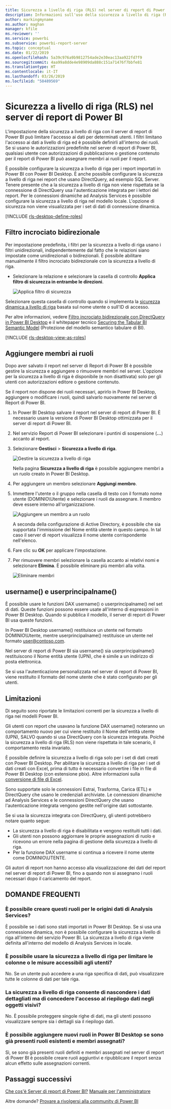 ```yaml
---
title: Sicurezza a livello di riga (RLS) nel server di report di Power BI
description: Informazioni sull'uso della sicurezza a livello di riga (RLS) nel server di report di Power BI.
author: markingmyname
ms.author: maghan
manager: kfile
ms.reviewer: ''
ms.service: powerbi
ms.subservice: powerbi-report-server
ms.topic: conceptual
ms.date: 01/22/2019
ms.openlocfilehash: 5a39c976a9b9812754ade2e30eac13aa922fd7f9
ms.sourcegitcommit: 4aa99a8dde4e98909da888c151a71476f7bbfe81
ms.translationtype: HT
ms.contentlocale: it-IT
ms.lasthandoff: 03/26/2019
ms.locfileid: "58489569"
---
```

# <a name="row-level-security-rls-in-power-bi-report-server"></a>Sicurezza a livello di riga (RLS) nel server di report di Power BI

L'impostazione della sicurezza a livello di riga con il server di report di Power BI può limitare l'accesso ai dati per determinati utenti. I filtri limitano l'accesso ai dati a livello di riga ed è possibile definirli all'interno dei ruoli.  Se si usano le autorizzazioni predefinite nel server di report di Power BI, qualsiasi utente con autorizzazioni di pubblicazione o gestione contenuto per il report di Power BI può assegnare membri ai ruoli per il report.    

È possibile configurare la sicurezza a livello di riga per i report importati in Power BI con Power BI Desktop. È anche possibile configurare la sicurezza a livello di riga nei report che usano DirectQuery, ad esempio SQL Server.  Tenere presente che a la sicurezza a livello di riga non viene rispettata se la connessione di DirectQuery usa l'autenticazione integrata per i lettori del report. Per le connessioni dinamiche ad Analysis Services è possibile configurare la sicurezza a livello di riga nel modello locale. L'opzione di sicurezza non viene visualizzata per i set di dati di connessione dinamica. 

[!INCLUDE [rls-desktop-define-roles](../includes/rls-desktop-define-roles.md)]

## <a name="bidirectional-cross-filtering"></a>Filtro incrociato bidirezionale

Per impostazione predefinita, i filtri per la sicurezza a livello di riga usano i filtri unidirezionali, indipendentemente dal fatto che le relazioni siano impostate come unidirezionali o bidirezionali. È possibile abilitare manualmente il filtro incrociato bidirezionale con la sicurezza a livello di riga.

- Selezionare la relazione e selezionare la casella di controllo **Applica filtro di sicurezza in entrambe le direzioni**. 

    ![Applica filtro di sicurezza](media/row-level-security-report-server/rls-apply-security-filter.png)

Selezionare questa casella di controllo quando si implementa la [sicurezza dinamica a livello di riga](https://docs.microsoft.com/sql/analysis-services/supplemental-lesson-implement-dynamic-security-by-using-row-filters) basata sul nome utente o sull'ID di accesso. 

Per altre informazioni, vedere [Filtro incrociato bidirezionale con DirectQuery in Power BI Desktop](../desktop-bidirectional-filtering.md) e il whitepaper tecnico [Securing the Tabular BI Semantic Model](http://download.microsoft.com/download/D/2/0/D20E1C5F-72EA-4505-9F26-FEF9550EFD44/Securing%20the%20Tabular%20BI%20Semantic%20Model.docx) (Protezione del modello semantico tabulare di BI).

[!INCLUDE [rls-desktop-view-as-roles](../includes/rls-desktop-view-as-roles.md)]


## <a name="add-members-to-roles"></a>Aggiungere membri ai ruoli 

Dopo aver salvato il report nel server di Report di Power BI è possibile gestire la sicurezza e aggiungere o rimuovere membri nel server. L'opzione per la sicurezza a livello di riga è disponibile (e non disattivata) solo per gli utenti con autorizzazioni editore o gestione contenuto.

 Se il report non dispone dei ruoli necessari, aprirlo in Power BI Desktop, aggiungere o modificare i ruoli, quindi salvarlo nuovamente nel server di Report di Power BI. 

1. In Power BI Desktop salvare il report nel server di report di Power BI. È necessario usare la versione di Power BI Desktop ottimizzata per il server di report di Power BI.
2. Nel servizio Report di Power BI selezionare i puntini di sospensione (**...**) accanto al report. 

3. Selezionare **Gestisci** > **Sicurezza a livello di riga**. 

     ![Gestire la sicurezza a livello di riga](media/row-level-security-report-server/power-bi-report-server-rls-dialog.png)

    Nella pagina **Sicurezza a livello di riga** è possibile aggiungere membri a un ruolo creato in Power BI Desktop.

5. Per aggiungere un membro selezionare **Aggiungi membro**.

1. Immettere l'utente o il gruppo nella casella di testo con il formato nome utente (DOMINIO\Utente) e selezionare i ruoli da assegnare. Il membro deve essere interno all'organizzazione.   

    ![Aggiungere un membro a un ruolo](media/row-level-security-report-server/power-bi-report-server-add-members.png)

    A seconda della configurazione di Active Directory, è possibile che sia supportata l'immissione del Nome entità utente in questo campo. In tal caso il server di report visualizza il nome utente corrispondente nell'elenco.

1. Fare clic su **OK** per applicare l'impostazione.   

8. Per rimuovere membri selezionare la casella accanto ai relativi nomi e selezionare **Elimina**.  È possibile eliminare più membri alla volta. 

    ![Eliminare membri](media/row-level-security-report-server/power-bi-report-server-delete-members.png)


## <a name="username-and-userprincipalname"></a>username() e userprincipalname()

È possibile usare le funzioni DAX username() o userprincipalname() nel set di dati. Queste funzioni possono essere usate all'interno di espressioni in Power BI Desktop. Quando si pubblica il modello, il server di report di Power BI usa queste funzioni.

In Power BI Desktop username() restituisce un utente nel formato DOMINIO\Utente, mentre userprincipalname() restituisce un utente nel formato user@contoso.com.

Nel server di report di Power BI sia username() sia userprincipalname() restituiscono il Nome entità utente (UPN), che è simile a un indirizzo di posta elettronica.

Se si usa l'autenticazione personalizzata nel server di report di Power BI, viene restituito il formato del nome utente che è stato configurato per gli utenti.  

## <a name="limitations"></a>Limitazioni 

Di seguito sono riportate le limitazioni correnti per la sicurezza a livello di riga nei modelli Power BI. 

Gli utenti con report che usavano la funzione DAX username() noteranno un comportamento nuovo per cui viene restituito il Nome dell'entità utente (UPN), SALVO quando si usa DirectQuery con la sicurezza integrata.  Poiché la sicurezza a livello di riga (RLS) non viene rispettata in tale scenario, il comportamento resta invariato.

È possibile definire la sicurezza a livello di riga solo per i set di dati creati con Power BI Desktop. Per abilitare la sicurezza a livello di riga per i set di dati creati con Excel, prima di tutto è necessario convertire i file in file di Power BI Desktop (con estensione pbix). Altre informazioni sulla [conversione di file di Excel](../desktop-import-excel-workbooks.md).

Sono supportate solo le connessioni Estrai, Trasforma, Carica (ETL) e DirectQuery che usano le credenziali archiviate. Le connessioni dinamiche ad Analysis Services e le connessioni DirectQuery che usano l'autenticazione integrata vengono gestite nell'origine dati sottostante. 

Se si usa la sicurezza integrata con DirectQuery, gli utenti potrebbero notare quanto segue:
- La sicurezza a livello di riga è disabilitata e vengono restituiti tutti i dati.
- Gli utenti non possono aggiornare le proprie assegnazioni di ruolo e ricevono un errore nella pagina di gestione della sicurezza a livello di riga.
- Per la funzione DAX username si continua a ricevere il nome utente come DOMINIO\UTENTE. 

Gli autori di report non hanno accesso alla visualizzazione dei dati del report nel server di report di Power BI, fino a quando non si assegnano i ruoli necessari dopo il caricamento del report. 

 

## <a name="faq"></a>DOMANDE FREQUENTI 

### <a name="can-i-create-these-roles-for-analysis-services-data-sources"></a>È possibile creare questi ruoli per le origini dati di Analysis Services? 

È possibile se i dati sono stati importati in Power BI Desktop. Se si usa una connessione dinamica, non è possibile configurare la sicurezza a livello di riga all'interno del servizio Power BI. La sicurezza a livello di riga viene definita all'interno del modello di Analysis Services in locale. 

### <a name="can-i-use-rls-to-limit-the-columns-or-measures-accessible-by-my-users"></a>È possibile usare la sicurezza a livello di riga per limitare le colonne o le misure accessibili agli utenti? 

No. Se un utente può accedere a una riga specifica di dati, può visualizzare tutte le colonne di dati per tale riga. 

### <a name="does-rls-let-me-hide-detailed-data-but-give-access-to-data-summarized-in-visuals"></a>La sicurezza a livello di riga consente di nascondere i dati dettagliati ma di concedere l'accesso al riepilogo dati negli oggetti visivi? 

No. È possibile proteggere singole righe di dati, ma gli utenti possono visualizzare sempre sia i dettagli sia il riepilogo dati. 

### <a name="can-i-add-new-roles-in-power-bi-desktop-if-i-already-have-existing-roles-and-members-assigned"></a>È possibile aggiungere nuovi ruoli in Power BI Desktop se sono già presenti ruoli esistenti e membri assegnati? 

Sì, se sono già presenti ruoli definiti e membri assegnati nel server di report di Power BI è possibile creare ruoli aggiuntivi e ripubblicare il report senza alcun effetto sulle assegnazioni correnti. 
 

## <a name="next-steps"></a>Passaggi successivi

[Che cos'è Server di report di Power BI?](get-started.md) 
[Manuale per l'amministratore](admin-handbook-overview.md)  

Altre domande? [Provare a rivolgersi alla community di Power BI](https://community.powerbi.com/)
